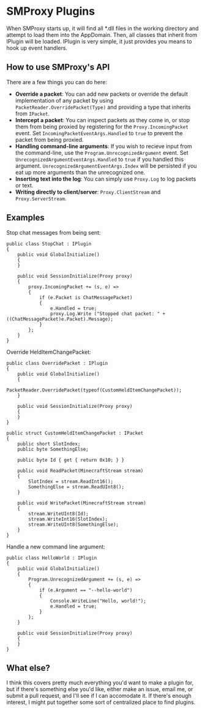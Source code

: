 # SMProxy Plugins

When SMProxy starts up, it will find all *.dll files in the working directory and attempt
to load them into the AppDomain. Then, all classes that inherit from IPlugin will be loaded.
IPlugin is very simple, it just provides you means to hook up event handlers.

## How to use SMProxy's API

There are a few things you can do here:

* **Override a packet**: You can add new packets or override the default implementation of any
  packet by using `PacketReader.OverridePacket(Type)` and providing a type that inherits from
  `IPacket`.
* **Intercept a packet**: You can inspect packets as they come in, or stop them from being
  proxied by registering for the `Proxy.IncomingPacket` event. Set
  `IncomingPacketEventArgs.Handled` to `true` to prevent the packet from being proxied.
* **Handling command-line arguments**: If you wish to recieve input from the command-line, use
  the `Program.UnrecognizedArgument` event. Set `UnrecognizedArgumentEventArgs.Handled` to
  `true` if you handled this argument. `UnrecognizedArgumentEventArgs.Index` will be persisted
  if you eat up more arguments than the unrecognized one.
* **Inserting text into the log**: You can simply use `Proxy.Log` to log packets or text.
* **Writing directly to client/server**: `Proxy.ClientStream` and `Proxy.ServerStream`.

## Examples

Stop chat messages from being sent:

    public class StopChat : IPlugin
    {
        public void GlobalInitialize()
        {
        }
        
        public void SessionInitialize(Proxy proxy)
        {
            proxy.IncomingPacket += (s, e) =>
            {
                if (e.Packet is ChatMessagePacket)
                {
                    e.Handled = true;
                    proxy.Log.Write ("Stopped chat packet: " + ((ChatMessagePacket)e.Packet).Message);
                }
            };
        }
    }

Override HeldItemChangePacket:

    public class OverridePacket : IPlugin
    {
        public void GlobalInitialize()
        {
            PacketReader.OverridePacket(typeof(CustomHeldItemChangePacket));
        }
        
        public void SessionInitialize(Proxy proxy)
        {
        }
    }
    
    public struct CustomHeldItemChangePacket : IPacket
    {
        public short SlotIndex;
        public byte SomethingElse;

        public byte Id { get { return 0x10; } }

        public void ReadPacket(MinecraftStream stream)
        {
            SlotIndex = stream.ReadInt16();
            SomethingElse = stream.ReadUInt8();
        }

        public void WritePacket(MinecraftStream stream)
        {
            stream.WriteUInt8(Id);
            stream.WriteInt16(SlotIndex);
            stream.WriteUInt8(SomethingElse);
        }
    }

Handle a new command line argument:

    public class HelloWorld : IPlugin
    {
        public void GlobalInitialize()
        {
            Program.UnrecognizedArgument += (s, e) =>
            {
                if (e.Argument == "--hello-world")
                {
                    Console.WriteLine("Hello, world!");
                    e.Handled = true;
                }
            };
        }
        
        public void SessionInitialize(Proxy proxy)
        {
        }
    }

## What else?

I think this covers pretty much everything you'd want to make a plugin for, but if there's something
else you'd like, either make an issue, email me, or submit a pull request, and I'll see if I can
accomodate it. If there's enough interest, I might put together some sort of centralized place to find
plugins.